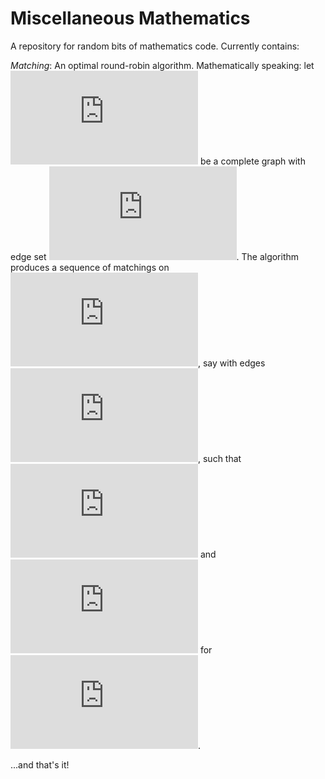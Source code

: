 # Miscellaneous Mathematics

A repository for random bits of mathematics code. Currently contains:

*Matching*: An optimal round-robin algorithm. Mathematically speaking: let ![equation](http://latex.codecogs.com/gif.latex?K) be a complete graph with edge set ![equation](http://latex.codecogs.com/gif.latex?E). The algorithm produces a sequence of matchings on ![equation](http://latex.codecogs.com/gif.latex?K), say with edges ![equation](http://latex.codecogs.com/gif.latex?E_i), such that ![equation](http://latex.codecogs.com/gif.latex?%5Cbigcup%20E_i%20%3D%20E) and ![equation](http://latex.codecogs.com/gif.latex?E_i%20%5Ccap%20E_j%20%3D%20%5Cvarnothing) for ![equation](http://latex.codecogs.com/gif.latex?i%20%5Cneq%20j).

...and that's it!